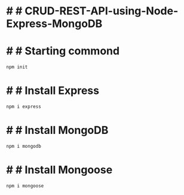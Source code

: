 # # #  CRUD-REST-API-using-Node-Express-MongoDB

# # # Starting commond
```npm init```
# # # Install Express
```npm i express```
# # # Install MongoDB
```npm i mongodb```
# # #  Install Mongoose
```npm i mongoose ```

